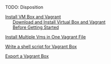 

TODO: Disposition

[Install VM Box and Vagrant](https://github.com/BoMarconiHenriksen/virtual_server_attack/tree/developer/lecture_notes/01_install_virtual_box_and_vagrant#before-getting-started)  
&nbsp;&nbsp;&nbsp;&nbsp;&nbsp;&nbsp;[Download and Install Virtual Box and Vagrant](https://github.com/BoMarconiHenriksen/virtual_server_attack/tree/developer/lecture_notes/01_install_virtual_box_and_vagrant#download-and-install-virtual-box)  
&nbsp;&nbsp;&nbsp;&nbsp;&nbsp;&nbsp;[Before Getting Started](https://github.com/BoMarconiHenriksen/virtual_server_attack/tree/developer/lecture_notes/01_install_virtual_box_and_vagrant#before-getting-started)

[Install Multiple Vms in One Vagrant File](https://github.com/BoMarconiHenriksen/virtual_server_attack/tree/developer/lecture_notes/02_install_multiple_vms_in_one_vagrant_file)  

[Write a shell script for Vagrant Box](https://github.com/BoMarconiHenriksen/virtual_server_attack/tree/developer/lecture_notes/03_write_a_shell_script_for_vagrant)  

[Export a Vagrant Box](https://github.com/BoMarconiHenriksen/virtual_server_attack/tree/developer/lecture_notes/04_export_a_vagrant_box)

